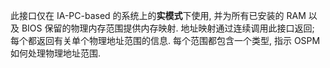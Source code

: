 
此接口仅在 IA-PC-based 的系统上的**实模式**下使用, 并为所有已安装的 RAM 以及 BIOS 保留的物理内存范围提供内存映射. 地址映射通过连续调用此接口返回; 每个都返回有关单个物理地址范围的信息. 每个范围都包含一个类型, 指示 OSPM 如何处理物理地址范围.


